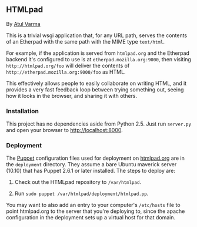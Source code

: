 ## HTMLpad ##

By [Atul Varma][]

This is a trivial wsgi application that, for any URL path, serves the
contents of an Etherpad with the same path with the MIME type
`text/html`.

For example, if the application is served from `htmlpad.org` and the
Etherpad backend it's configured to use is at
`etherpad.mozilla.org:9000`, then visiting `http://htmlpad.org/foo`
will deliver the contents of `http://etherpad.mozilla.org:9000/foo` as
HTML.

This effectively allows people to easily collaborate on writing HTML,
and it provides a very fast feedback loop between trying something
out, seeing how it looks in the browser, and sharing it with others.

### Installation ###

This project has no dependencies aside from Python 2.5. Just run `server.py` and open your browser to [http://localhost:8000](http://localhost:8000).

### Deployment ###

The [Puppet](http://docs.puppetlabs.com/learning/) configuration files used for deployment on [htmlpad.org](http://htmlpad.org) are in the `deployment` directory. They assume a bare Ubuntu maverick server (10.10) that has Puppet 2.6.1 or later installed. The steps to deploy are:

1. Check out the HTMLpad repository to `/var/htmlpad`.

2. Run `sudo puppet /var/htmlpad/deployment/htmlpad.pp`.

You may want to also add an entry to your computer's `/etc/hosts` file to point htmlpad.org to the server that you're deploying to, since the apache configuration in the deployment sets up a virtual host for that domain.

  [Atul Varma]: http://toolness.com
